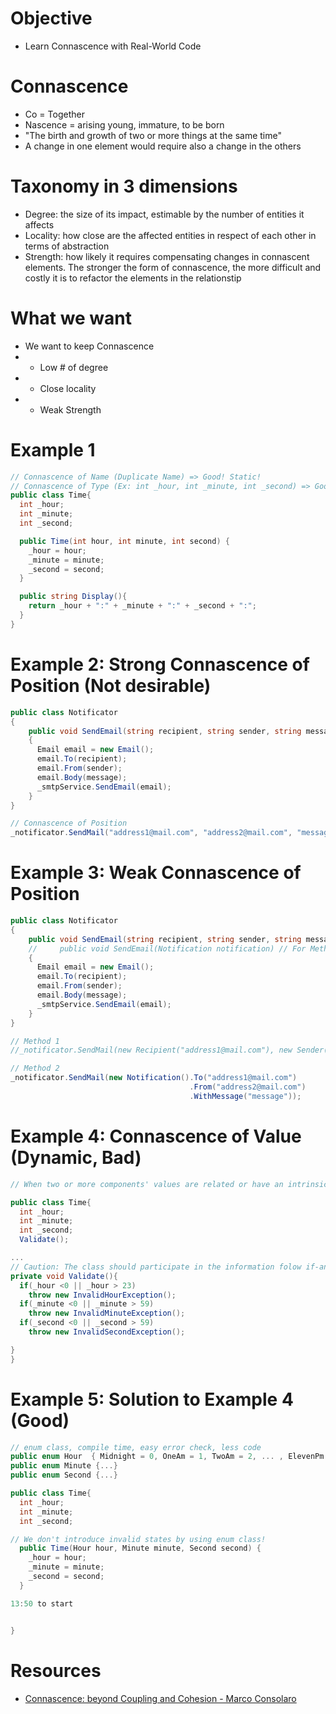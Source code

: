 # Objective
- Learn Connascence with Real-World Code

# Connascence
- Co = Together
- Nascence = arising young, immature, to be born
- "The birth and growth of two or more things at the same time"
- A change in one element would require also a change in the others

# Taxonomy in 3 dimensions
- Degree: the size of its impact, estimable by the number of entities it affects
- Locality: how close are the affected entities in respect of each other in terms of abstraction
- Strength: how likely it requires compensating changes in connascent elements. The stronger the form of connascence, the more difficult and costly it is to refactor the elements in the relationstip

# What we want
- We want to keep Connascence
- - Low # of degree
- - Close locality
- - Weak Strength

# Example 1
```CS
// Connascence of Name (Duplicate Name) => Good! Static!
// Connascence of Type (Ex: int _hour, int _minute, int _second) => Good! Static!
public class Time{
  int _hour;
  int _minute;
  int _second;

  public Time(int hour, int minute, int second) {
    _hour = hour;
    _minute = minute;
    _second = second;
  }

  public string Display(){
    return _hour + ":" + _minute + ":" + _second + ":";
  }
}
```

# Example 2: Strong Connascence of Position (Not desirable)
```CS
public class Notificator
{
    public void SendEmail(string recipient, string sender, string message)
    {
      Email email = new Email();
      email.To(recipient);
      email.From(sender);
      email.Body(message);
      _smtpService.SendEmail(email);
    }
}

// Connascence of Position
_notificator.SendMail("address1@mail.com", "address2@mail.com", "message");
```
# Example 3: Weak Connascence of Position
```CS
public class Notificator
{
    public void SendEmail(string recipient, string sender, string message) // For Method 1
    //     public void SendEmail(Notification notification) // For Method 2
    {
      Email email = new Email();
      email.To(recipient);
      email.From(sender);
      email.Body(message);
      _smtpService.SendEmail(email);
    }
}

// Method 1
//_notificator.SendMail(new Recipient("address1@mail.com"), new Sender("address2@mail.com"), new Message("message"));

// Method 2
_notificator.SendMail(new Notification().To("address1@mail.com")
                                        .From("address2@mail.com")
                                        .WithMessage("message"));
```

# Example 4: Connascence of Value (Dynamic, Bad)
```CS
// When two or more components' values are related or have an intrinsic range of validity in their input not expresed by their primitive types. => Bad!

public class Time{
  int _hour;
  int _minute;
  int _second;
  Validate();

...
// Caution: The class should participate in the information folow if-and only if - its state is valid
private void Validate(){
  if(_hour <0 || _hour > 23)
    throw new InvalidHourException();
  if(_minute <0 || _minute > 59)
    throw new InvalidMinuteException();
  if(_second <0 || _second > 59)
    throw new InvalidSecondException();

}
}
```
# Example 5: Solution to Example 4 (Good)
```CS
// enum class, compile time, easy error check, less code
public enum Hour  { Midnight = 0, OneAm = 1, TwoAm = 2, ... , ElevenPm = 23}
public enum Minute {...}
public enum Second {...}

public class Time{
  int _hour;
  int _minute;
  int _second;

// We don't introduce invalid states by using enum class!
  public Time(Hour hour, Minute minute, Second second) {
    _hour = hour;
    _minute = minute;
    _second = second;
  }

13:50 to start


}
```

# Resources
- [Connascence: beyond Coupling and Cohesion - Marco Consolaro](https://youtu.be/j8HEbPx53Ls)